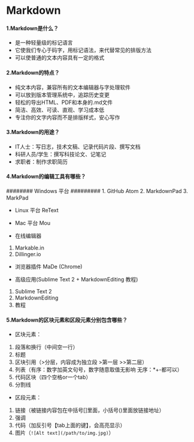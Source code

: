 # Markdown
#### 1.Markdown是什么？
- 是一种轻量级的标记语言
- 它使我们专心于码字，用标记语法，来代替常见的排版方法
- 可以使普通的文本内容具有一定的格式

#### 2.Markdown的特点？
- 纯文本内容，兼容所有的文本编辑器与字处理软件
- 可以放到版本管理系统中，追踪历史变更
- 轻松的导出HTML、PDF和本身的.md文件
- 简洁、高效、可读、直观、学习成本低
- 专注你的文字内容而不是排版样式，安心写作

#### 3.Markdown的用途？
- IT人士：写日志，技术文稿、记录代码片段、撰写文档
- 科研人员/学生：撰写科技论文、记笔记
- 求职者：制作求职简历


#### 4.Markdown的编辑工具有哪些？
######## Windows 平台
######### 1. GitHub Atom
2. MarkdownPad
3. MarkPad

- Linux 平台
ReText

- Mac 平台
Mou

- 在线编辑器
1. Markable.in
2. Dillinger.io

- 浏览器插件
MaDe (Chrome)

- 高级应用(Sublime Text 2 + MarkdownEditing 教程)
1. Sublime Text 2
2. MarkdownEditing
3. 教程

#### 5.Markdown的区块元素和区段元素分别包含哪些？
- 区块元素：
1. 段落和换行（中间空一行）
2. 标题
3. 区块引用（>分层，内容成为独立段 >第一层 >>第二层）
4. 列表（有序：数字加英文句号，数字随意取值无影响  无序：*+-都可以）
5. 代码区块（四个空格or一个tab）
6. 分割线

- 区段元素：
1. 链接（被链接内容包在中括号[]里面，小括号()里面放链接地址）
2. 强调
3. 代码（加反引号【tab上面的键】，会高亮显示）
4. 图片（`![Alt text](/path/to/img.jpg)`）
